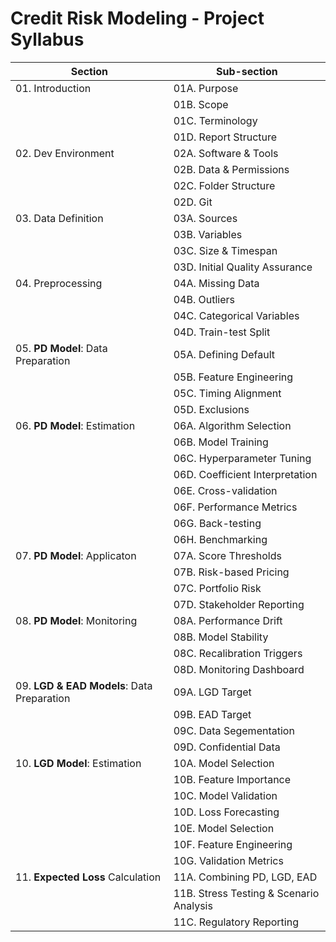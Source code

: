 # Credit Risk Modeling - Project Syllabus

| Section                                    | Sub-section                              |
| ------------------------------------------ | ---------------------------------------- |
| 01. Introduction                           | 01A.  Purpose                            |
|                                            | 01B.  Scope                              |
|                                            | 01C.  Terminology                        |
|                                            | 01D.  Report Structure                   |
| 02. Dev Environment                        | 02A.  Software & Tools                   |
|                                            | 02B.  Data & Permissions                 |
|                                            | 02C.  Folder Structure                   |
|                                            | 02D.  Git                                |
| 03. Data Definition                        | 03A.  Sources                            |
|                                            | 03B.  Variables                          |
|                                            | 03C.  Size & Timespan                    |
|                                            | 03D.  Initial Quality Assurance          |
| 04. Preprocessing                          | 04A.  Missing Data                       |
|                                            | 04B.  Outliers                           |
|                                            | 04C.  Categorical Variables              |
|                                            | 04D.  Train-test Split                   |
| 05. **PD Model**: Data Preparation         | 05A.  Defining Default                   |
|                                            | 05B.  Feature Engineering                |
|                                            | 05C.  Timing Alignment                   |
|                                            | 05D.  Exclusions                         |
| 06. **PD Model**: Estimation               | 06A.  Algorithm Selection                |
|                                            | 06B.  Model Training                     |
|                                            | 06C.  Hyperparameter Tuning              |
|                                            | 06D.  Coefficient Interpretation         |
|                                            | 06E.  Cross-validation                   |
|                                            | 06F.  Performance Metrics                |
|                                            | 06G.  Back-testing                       |
|                                            | 06H.  Benchmarking                       |
| 07. **PD Model**: Applicaton               | 07A.  Score Thresholds                   |
|                                            | 07B.  Risk-based Pricing                 |
|                                            | 07C.  Portfolio Risk                     |
|                                            | 07D. Stakeholder Reporting               |
| 08. **PD Model**: Monitoring               | 08A.  Performance Drift                  |
|                                            | 08B.  Model Stability                    |
|                                            | 08C.  Recalibration Triggers             |
|                                            | 08D.  Monitoring Dashboard               |
| 09. **LGD & EAD Models**: Data Preparation | 09A.  LGD Target                         |
|                                            | 09B.  EAD Target                         |
|                                            | 09C.  Data Segementation                 |
|                                            | 09D.  Confidential Data                  |
| 10. **LGD Model**: Estimation              | 10A.  Model Selection                    |
|                                            | 10B.  Feature Importance                 |
|                                            | 10C.  Model Validation                   |
|                                            | 10D.  Loss Forecasting                   |
|                                            | 10E.  Model Selection                    |
|                                            | 10F.  Feature Engineering                |
|                                            | 10G.  Validation Metrics                 |
| 11. **Expected Loss** Calculation          | 11A.  Combining PD, LGD, EAD             |
|                                            | 11B.  Stress Testing & Scenario Analysis |
|                                            | 11C.  Regulatory Reporting               |
